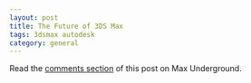 ```yaml
---
layout: post
title: The Future of 3DS Max
tags: 3dsmax autodesk
category: general
---
```


Read the [comments section](http://www.maxunderground.com/archives/19385_autodesk_siggraph_event_news___including_future_of_naiad.html) of this post on Max Underground.
